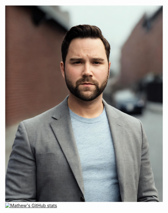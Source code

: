 ![alt text](./assets/images%20/4b16838e-015a-4c62-bac7-af93efcaab1d.jpeg)
[![Mathew's GitHub stats](https://github-readme-stats.vercel.app/api?username=muckele&hide=stars,issues&show_icons=true)](https://github.com/muckele/github-readme-stats)